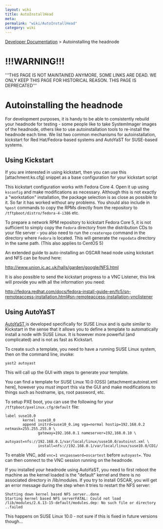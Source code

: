 ```yaml
---
layout: wiki
title: AutoInstallHead
meta: 
permalink: "wiki/AutoInstallHead"
category: wiki
---
```

<!-- Name: AutoInstallHead -->
<!-- Version: 13 -->
<!-- Author: valleegr -->

[Developer Documentation](wiki/DevelDocs) > Autoinstalling the headnode

# !!!WARNING!!!

'''THIS PAGE IS NOT MAINTAINED ANYMORE, SOME LINKS ARE DEAD. WE ONLY KEEP THIS PAGE FOR HISTORICAL REASON.
THIS PAGE IS DEPRECATED'''

# Autoinstalling the headnode

For development purposes, it is handy to be able to consistently rebuild your headnode for testing - some people like to take SystemImager images of the headnode, others like to use autoinstallation tools to re-install the headnode each time.  We list two common mechanisms for autoinstallation, kickstart for Red Hat/Fedora-based systems and AutoYaST for SUSE-based systems.

## Using Kickstart

If you are interested in using kickstart, then you can use this [attachment:ks.cfg] snippet as a base configuration for your kickstart script

This kickstart configuration works with Fedora Core 4.  Open it up using `ksconfig` and make modifications as necessary.  Although this is not exactly a "workstation" installation, the package selection is as close as possible to it.  So far it has worked without any problems.  You should also include in `%post` commands to copy the RPMs directly from the repository to `/tftpboot/distro/fedora-4-i386` etc.

To prepare a network RPM repository to kickstart Fedora Core 5, it is not sufficient to simply copy the `Fedora` directory from the distribution CDs to your file server - you also need to run the `createrepo` command in the directory where `Fedora` is located.  This will generate the `repodata` directory in the same path. (This also applies to CentOS 5)

An extended guide to auto-installing an OSCAR head node using kickstart and NFS can be found here:

http://www.union.ic.ac.uk/halls/garden/google/NFS.html


It is also possible to send the kickstart progress to a VNC Listener, this link will provide you with all the information you need:

http://fedora.redhat.com/docs/fedora-install-guide-en/fc5/sn-remoteaccess-installation.html#sn-remoteaccess-installation-vnclistener

## Using AutoYaST

[AutoYaST ](http://www.suse.com/~ug/autoyast_doc/index.html) is developed specifically for SUSE Linux and is quite similar to Kickstart in the sense that it allows you to define a template to automatically install a node with SUSE Linux.  It is however more powerful (and complicated) and is not as fast as Kickstart.

To create such a template, you need to have a running SUSE Linux system, then on the command line, invoke:


    yast2 autoyast

This will call up the GUI with steps to generate your template.

You can find a template for SUSE Linux 10.0 (OSS) [attachment:autoinst.xml here], however you *must* import this via the GUI and make modifications to things such as hostname, ips, root password, etc.

To setup PXE boot, you can use the following for your `/tftpboot/pxelinux.cfg/default` file:


    label suse10.0
            kernel suse10_0
            append initrd=suse10_0.img vga=normal hostip=192.168.0.2 netmask=255.255.255.0 \
                   gateway=192.168.0.1 nameserver=192,168.0.10 \
                   autoyast=nfs://192.168.0.1/var/local/linux/suse10.0/autoinst.xml \
                   install=nfs://192.168.0.1/var/local/linux/suse10.0/CD1/

To enable VNC, add `vnc=1 vncpassword=oscartest` before `autoyast=`.  You can then connect to the VNC session running on the headnode.

If you installed your headnode using AutoYaST, you need to first reboot the machine as the kernel loaded is the "default" kernel and there is no associated directory in /lib/modules.  If you try to install OSCAR, you will get an error message during the <Install OSCAR Server Packages> step when it tries to restart the NFS server:


    Shutting down kernel based NFS server..done
    Starting kernel based NFS serverFATAL: Could not load /lib/modules/2.6.13-15-default/modules.dep: No such file or directory
    ..failed

This happens on SUSE Linux 10.0 - not sure if this is fixed in future versions though...
